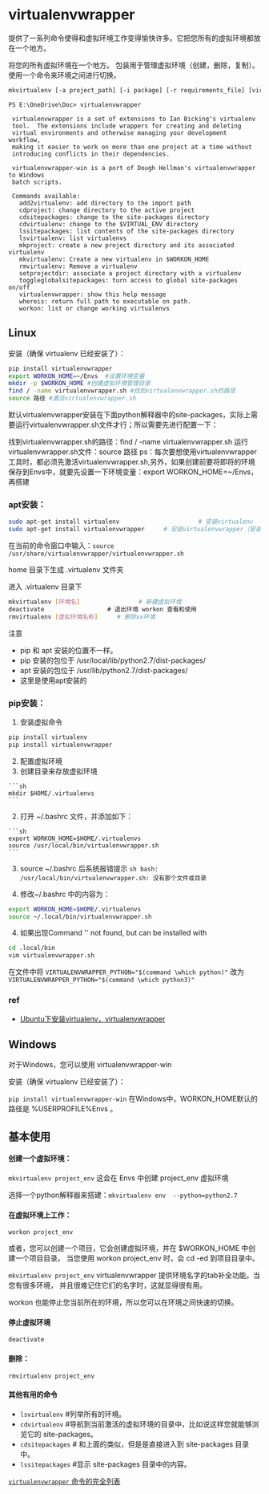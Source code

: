 # virtualenvwrapper

提供了一系列命令使得和虚拟环境工作变得愉快许多。它把您所有的虚拟环境都放在一个地方。

将您的所有虚拟环境在一个地方。
包装用于管理虚拟环境（创建，删除，复制）。
使用一个命令来环境之间进行切换。



```sh
mkvirtualenv [-a project_path] [-i package] [-r requirements_file] [virtualenv options] ENVNAME
```

```
PS E:\OneDrive\Doc> virtualenvwrapper

 virtualenvwrapper is a set of extensions to Ian Bicking's virtualenv
 tool.  The extensions include wrappers for creating and deleting
 virtual environments and otherwise managing your development workflow,
 making it easier to work on more than one project at a time without
 introducing conflicts in their dependencies.

 virtualenvwrapper-win is a port of Dough Hellman's virtualenvwrapper to Windows
 batch scripts.

 Commands available:
   add2virtualenv: add directory to the import path
   cdproject: change directory to the active project
   cdsitepackages: change to the site-packages directory
   cdvirtualenv: change to the $VIRTUAL_ENV directory
   lssitepackages: list contents of the site-packages directory
   lsvirtualenv: list virtualenvs
   mkproject: create a new project directory and its associated virtualenv
   mkvirtualenv: Create a new virtualenv in $WORKON_HOME
   rmvirtualenv: Remove a virtualenv
   setprojectdir: associate a project directory with a virtualenv
   toggleglobalsitepackages: turn access to global site-packages on/off
   virtualenvwrapper: show this help message
   whereis: return full path to executable on path.
   workon: list or change working virtualenvs
```




## Linux

安装（确保 virtualenv 已经安装了）：
```sh
pip install virtualenvwrapper
export WORKON_HOME=~/Envs  #设置环境变量
mkdir -p $WORKON_HOME #创建虚拟环境管理目录
find / -name virtualenvwrapper.sh #找到virtualenvwrapper.sh的路径
source 路径 #激活virtualenvwrapper.sh
```
默认virtualenvwrapper安装在下面python解释器中的site-packages，实际上需要运行virtualenvwrapper.sh文件才行；所以需要先进行配置一下：

找到virtualenvwrapper.sh的路径：find / -name virtualenvwrapper.sh 
运行virtualenvwrapper.sh文件：source 路径
ps：每次要想使用virtualenvwrapper 工具时，都必须先激活virtualenvwrapper.sh,另外，如果创建前要将即将的环境保存到Envs中，就要先设置一下环境变量：export WORKON_HOME=~/Envs，再搭建


### apt安装：
```sh
sudo apt-get install virtualenv                      # 安装virtualenv
sudo apt-get install virtualenvwrapper　　  # 安装virtualenvwrapper（安装此项之前，必须先安装virtualenv）
```

在当前的命令窗口中输入：`source /usr/share/virtualenvwrapper/virtualenvwrapper.sh`

home 目录下生成 .virtualenv 文件夹

进入 .virtualenv 目录下

```sh
mkvirtualenv [环境名]  　　           # 新建虚拟环境
deactivate 　　　　　　　　　　# 退出环境 workon 查看和使用
rmvirtualenv [虚拟环境名称]　　  # 删除xx环境
```

注意
* pip 和 apt 安装的位置不一样。
* pip 安装的包位于 /usr/local/lib/python2.7/dist-packages/
* apt 安装的包位于 /usr/lib/python2.7/dist-packages/
* 这里是使用apt安装的


### pip安装：
1. 安装虚拟命令

  ```sh
  pip install virtualenv
  pip install virtualenvwrapper
  ```

2. 配置虚拟环境
  1. 创建目录来存放虚拟环境

    ```sh
    mkdir $HOME/.virtualenvs
    ```

  2. 打开 ~/.bashrc 文件，并添加如下：

    ```sh
    export WORKON_HOME=$HOME/.virtualenvs
    source /usr/local/bin/virtualenvwrapper.sh
    ```

  3. source ~/.bashrc 后系统报错提示
    ```sh
    bash: /usr/local/bin/virtualenvwrapper.sh: 没有那个文件或目录
    ```

3. 修改~/.bashrc 中的内容为：

  ```sh
  export WORKON_HOME=$HOME/.virtualenvs
  source ~/.local/bin/virtualenvwrapper.sh
  ```

4. 如果出现Command '' not found, but can be installed with

  ```sh
  cd .local/bin
  vim virtualenvwrapper.sh
  ```
   在文件中将 `VIRTUALENVWRAPPER_PYTHON="$(command \which python)"` 改为 `VIRTUALENVWRAPPER_PYTHON="$(command \which python3)"`


### ref
* [Ubuntu下安装virtualenv，virtualenvwrapper](https://www.cnblogs.com/tmdhhl/articles/virtualenv.html)



## Windows

对于Windows，您可以使用 virtualenvwrapper-win

安装（确保 virtualenv 已经安装了）：

`pip install virtualenvwrapper-win`
在Windows中，WORKON_HOME默认的路径是 %USERPROFILE%Envs 。







## 基本使用

#### 创建一个虚拟环境：

`mkvirtualenv project_env` 这会在 Envs 中创建 project_env 虚拟环境

选择一个python解释器来搭建：`mkvirtualenv env  --python=python2.7`



#### 在虚拟环境上工作：

`workon project_env`

或者，您可以创建一个项目，它会创建虚拟环境，并在 $WORKON_HOME 中创建一个项目目录。 当您使用 workon project_env 时，会 cd -ed 到项目目录中。

`mkvirtualenv project_env`
virtualenvwrapper 提供环境名字的tab补全功能。当您有很多环境， 并且很难记住它们的名字时，这就显得很有用。

workon 也能停止您当前所在的环境，所以您可以在环境之间快速的切换。


#### 停止虚拟环境

`deactivate`


#### 删除：

`rmvirtualenv project_env`


#### 其他有用的命令

* `lsvirtualenv`    #列举所有的环境。
* `cdvirtualenv`    #导航到当前激活的虚拟环境的目录中，比如说这样您就能够浏览它的 site-packages。
* `cdsitepackages`   # 和上面的类似，但是是直接进入到 site-packages 目录中。
* `lssitepackages`     #显示 site-packages 目录中的内容。


[`virtualenvwrapper` 命令的完全列表](https://virtualenvwrapper.readthedocs.io/en/latest/command_ref.html)


